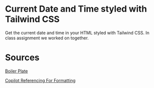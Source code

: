# Current Date and Time styled with Tailwind CSS

Get the current date and time in your HTML styled with Tailwind CSS.
In class assignment we worked on together. 

# Sources
[Boiler Plate](https://colin.manikoth.fun/cscd-378-web-application-development/projects/p3-date-and-time-with-tailwindcss)

[Copilot Referencing For Formatting](https://github.com/features/copilot)